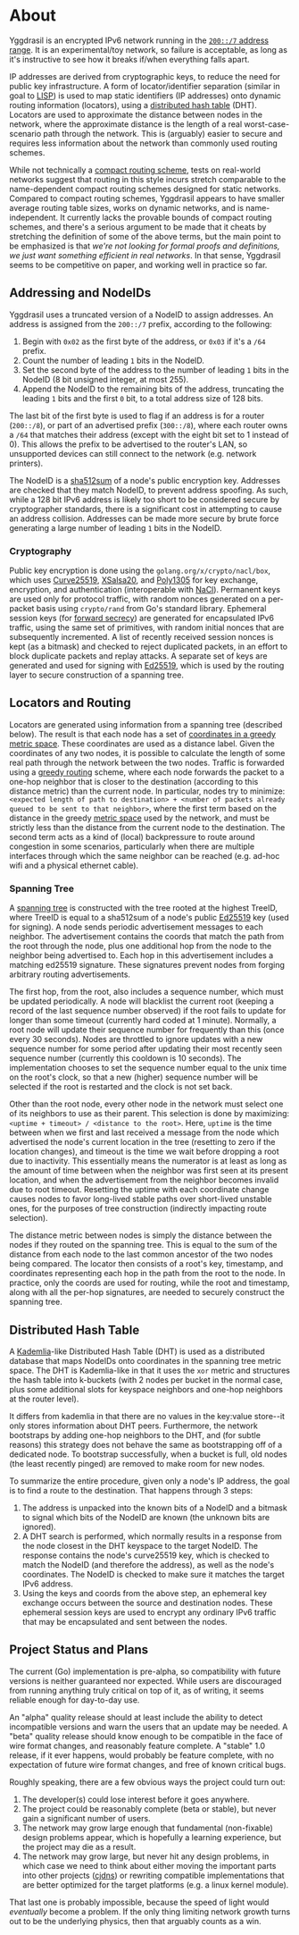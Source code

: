 # About

Yggdrasil is an encrypted IPv6 network running in the [`200::/7` address range](https://en.wikipedia.org/wiki/Unique_local_address).
It is an experimental/toy network, so failure is acceptable, as long as it's instructive to see how it breaks if/when everything falls apart.

IP addresses are derived from cryptographic keys, to reduce the need for public key infrastructure.
A form of locator/identifier separation (similar in goal to [LISP](https://en.wikipedia.org/wiki/Locator/Identifier_Separation_Protocol)) is used to map static identifiers (IP addresses) onto dynamic routing information (locators), using a [distributed hash table](https://en.wikipedia.org/wiki/Distributed_hash_table) (DHT).
Locators are used to approximate the distance between nodes in the network, where the approximate distance is the length of a real worst-case-scenario path through the network.
This is (arguably) easier to secure and requires less information about the network than commonly used routing schemes.

While not technically a [compact routing scheme](https://arxiv.org/abs/0708.2309), tests on real-world networks suggest that routing in this style incurs stretch comparable to the name-dependent compact routing schemes designed for static networks.
Compared to compact routing schemes, Yggdrasil appears to have smaller average routing table sizes, works on dynamic networks, and is name-independent.
It currently lacks the provable bounds of compact routing schemes, and there's a serious argument to be made that it cheats by stretching the definition of some of the above terms, but the main point to be emphasized is that *we're not looking for formal proofs and definitions, we just want something efficient in real networks*.
In that sense, Yggdrasil seems to be competitive on paper, and working well in practice so far.

## Addressing and NodeIDs

Yggdrasil uses a truncated version of a NodeID to assign addresses.
An address is assigned from the `200::/7` prefix, according to the following:

1. Begin with `0x02` as the first byte of the address, or `0x03` if it's a `/64` prefix.
2. Count the number of leading `1` bits in the NodeID.
3. Set the second byte of the address to the number of leading `1` bits in the NodeID (8 bit unsigned integer, at most 255).
4. Append the NodeID to the remaining bits of the address, truncating the leading `1` bits and the first `0` bit, to a total address size of 128 bits.

The last bit of the first byte is used to flag if an address is for a router (`200::/8`), or part of an advertised prefix (`300::/8`), where each router owns a `/64` that matches their address (except with the eight bit set to 1 instead of 0).
This allows the prefix to be advertised to the router's LAN, so unsupported devices can still connect to the network (e.g. network printers).

The NodeID is a [sha512sum](https://en.wikipedia.org/wiki/SHA-512) of a node's public encryption key.
Addresses are checked that they match NodeID, to prevent address spoofing.
As such, while a 128 bit IPv6 address is likely too short to be considered secure by cryptographer standards, there is a significant cost in attempting to cause an address collision.
Addresses can be made more secure by brute force generating a large number of leading `1` bits in the NodeID.

### Cryptography

Public key encryption is done using the `golang.org/x/crypto/nacl/box`, which uses [Curve25519](https://en.wikipedia.org/wiki/Curve25519), [XSalsa20](https://en.wikipedia.org/wiki/Salsa20), and [Poly1305](https://en.wikipedia.org/wiki/Poly1305) for key exchange, encryption, and authentication (interoperable with [NaCl](https://en.wikipedia.org/wiki/NaCl_(software))).
Permanent keys are used only for protocol traffic, with random nonces generated on a per-packet basis using `crypto/rand` from Go's standard library.
Ephemeral session keys (for [forward secrecy](https://en.wikipedia.org/wiki/Forward_secrecy)) are generated for encapsulated IPv6 traffic, using the same set of primitives, with random initial nonces that are subsequently incremented.
A list of recently received session nonces is kept (as a bitmask) and checked to reject duplicated packets, in an effort to block duplicate packets and replay attacks.
A separate set of keys are generated and used for signing with [Ed25519](https://en.wikipedia.org/wiki/Ed25519), which is used by the routing layer to secure construction of a spanning tree.

## Locators and Routing

Locators are generated using information from a spanning tree (described below).
The result is that each node has a set of [coordinates in a greedy metric space](https://en.wikipedia.org/wiki/Greedy_embedding).
These coordinates are used as a distance label.
Given the coordinates of any two nodes, it is possible to calculate the length of some real path through the network between the two nodes.
Traffic is forwarded using a [greedy routing](https://en.wikipedia.org/wiki/Small-world_routing#Greedy_routing) scheme, where each node forwards the packet to a one-hop neighbor that is closer to the destination (according to this distance metric) than the current node.
In particular, nodes try to minimize: `<expected length of path to destination> + <number of packets already queued to be sent to that neighbor>`, where the first term based on the distance in the greedy [metric space](https://en.wikipedia.org/wiki/Metric_space) used by the network, and must be strictly less than the distance from the current node to the destination.
The second term acts as a kind of (local) backpressure to route around congestion in some scenarios, particularly when there are multiple interfaces through which the same neighbor can be reached (e.g. ad-hoc wifi and a physical ethernet cable).

### Spanning Tree

A [spanning tree](https://en.wikipedia.org/wiki/Spanning_tree) is constructed with the tree rooted at the highest TreeID, where TreeID is equal to a sha512sum of a node's public [Ed25519](https://en.wikipedia.org/wiki/Ed25519) key (used for signing).
A node sends periodic advertisement messages to each neighbor.
The advertisement contains the coords that match the path from the root through the node, plus one additional hop from the node to the neighbor being advertised to.
Each hop in this advertisement includes a matching ed25519 signature.
These signatures prevent nodes from forging arbitrary routing advertisements.

The first hop, from the root, also includes a sequence number, which must be updated periodically.
A node will blacklist the current root (keeping a record of the last sequence number observed) if the root fails to update for longer than some timeout (currently hard coded at 1 minute).
Normally, a root node will update their sequence number for frequently than this (once every 30 seconds).
Nodes are throttled to ignore updates with a new sequence number for some period after updating their most recently seen sequence number (currently this cooldown is 10 seconds).
The implementation chooses to set the sequence number equal to the unix time on the root's clock, so that a new (higher) sequence number will be selected if the root is restarted and the clock is not set back.

Other than the root node, every other node in the network must select one of its neighbors to use as their parent.
This selection is done by maximizing: `<uptime + timeout> / <distance to the root>`.
Here, `uptime` is the time between when we first and last received a message from the node which advertised the node's current location in the tree (resetting to zero if the location changes), and timeout is the time we wait before dropping a root due to inactivity.
This essentially means the numerator is at least as long as the amount of time between when the neighbor was first seen at its present location, and when the advertisement from the neighbor becomes invalid due to root timeout.
Resetting the uptime with each coordinate change causes nodes to favor long-lived stable paths over short-lived unstable ones, for the purposes of tree construction (indirectly impacting route selection).

The distance metric between nodes is simply the distance between the nodes if they routed on the spanning tree.
This is equal to the sum of the distance from each node to the last common ancestor of the two nodes being compared.
The locator then consists of a root's key, timestamp, and coordinates representing each hop in the path from the root to the node.
In practice, only the coords are used for routing, while the root and timestamp, along with all the per-hop signatures, are needed to securely construct the spanning tree.

## Distributed Hash Table

A [Kademlia](https://en.wikipedia.org/wiki/Kademlia)-like Distributed Hash Table (DHT) is used as a distributed database that maps NodeIDs onto coordinates in the spanning tree metric space.
The DHT is Kademlia-like in that it uses the `xor` metric and structures the hash table into k-buckets (with 2 nodes per bucket in the normal case, plus some additional slots for keyspace neighbors and one-hop neighbors at the router level).

It differs from kademlia in that there are no values in the key:value store--it only stores information about DHT peers.
Furthermore, the network bootstraps by adding one-hop neighbors to the DHT, and (for subtle reasons) this strategy does not behave the same as bootstrapping off of a dedicated node.
To bootstrap successfully, when a bucket is full, old nodes (the least recently pinged) are removed to make room for new nodes.

To summarize the entire procedure, given only a node's IP address, the goal is to find a route to the destination.
That happens through 3 steps:

1. The address is unpacked into the known bits of a NodeID and a bitmask to signal which bits of the NodeID are known (the unknown bits are ignored).
2. A DHT search is performed, which normally results in a response from the node closest in the DHT keyspace to the target NodeID. The response contains the node's curve25519 key, which is checked to match the NodeID (and therefore the address), as well as the node's coordinates.
The NodeID is checked to make sure it matches the target IPv6 address.
3. Using the keys and coords from the above step, an ephemeral key exchange occurs between the source and destination nodes. These ephemeral session keys are used to encrypt any ordinary IPv6 traffic that may be encapsulated and sent between the nodes.

## Project Status and Plans

The current (Go) implementation is pre-alpha, so compatibility with future versions is neither guaranteed nor expected.
While users are discouraged from running anything truly critical on top of it, as of writing, it seems reliable enough for day-to-day use.

An "alpha" quality release should at least include the ability to detect incompatible versions and warn the users that an update may be needed.
A "beta" quality release should know enough to be compatible in the face of wire format changes, and reasonably feature complete.
A "stable" 1.0 release, if it ever happens, would probably be feature complete, with no expectation of future wire format changes, and free of known critical bugs.

Roughly speaking, there are a few obvious ways the project could turn out:

1. The developer(s) could lose interest before it goes anywhere.
2. The project could be reasonably complete (beta or stable), but never gain a significant number of users.
3. The network may grow large enough that fundamental (non-fixable) design problems appear, which is hopefully a learning experience, but the project may die as a result.
4. The network may grow large, but never hit any design problems, in which case we need to think about either moving the important parts into other projects ([cjdns](https://github.com/cjdelisle/cjdns)) or rewriting compatible implementations that are better optimized for the target platforms (e.g. a linux kernel module).

That last one is probably impossible, because the speed of light would *eventually* become a problem.
If the only thing limiting network growth turns out to be the underlying physics, then that arguably counts as a win.
